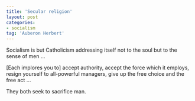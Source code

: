 ```yaml
---
title: 'Secular religion'
layout: post
categories:
- socialism
tag: 'Auberon Herbert'
---
```


Socialism is but Catholicism addressing itself not to the soul but to the sense of men ...  
   
\[Each implores you to\] accept authority, accept the force which it employs,  
resign yourself to all-powerful managers, give up the free choice and the free act ...

They both seek to sacrifice man.